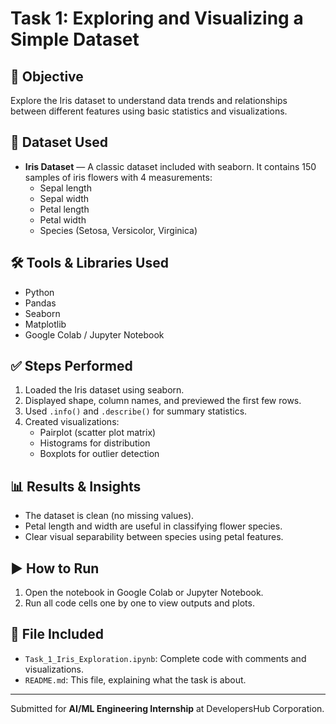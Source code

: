 
# Task 1: Exploring and Visualizing a Simple Dataset

## 🎯 Objective
Explore the Iris dataset to understand data trends and relationships between different features using basic statistics and visualizations.

## 📁 Dataset Used
- **Iris Dataset** — A classic dataset included with seaborn. It contains 150 samples of iris flowers with 4 measurements:
  - Sepal length
  - Sepal width
  - Petal length
  - Petal width
  - Species (Setosa, Versicolor, Virginica)

## 🛠️ Tools & Libraries Used
- Python
- Pandas
- Seaborn
- Matplotlib
- Google Colab / Jupyter Notebook

## ✅ Steps Performed
1. Loaded the Iris dataset using seaborn.
2. Displayed shape, column names, and previewed the first few rows.
3. Used `.info()` and `.describe()` for summary statistics.
4. Created visualizations:
   - Pairplot (scatter plot matrix)
   - Histograms for distribution
   - Boxplots for outlier detection

## 📊 Results & Insights
- The dataset is clean (no missing values).
- Petal length and width are useful in classifying flower species.
- Clear visual separability between species using petal features.

## ▶️ How to Run
1. Open the notebook in Google Colab or Jupyter Notebook.
2. Run all code cells one by one to view outputs and plots.

## 📌 File Included
- `Task_1_Iris_Exploration.ipynb`: Complete code with comments and visualizations.
- `README.md`: This file, explaining what the task is about.

---
Submitted for **AI/ML Engineering Internship** at DevelopersHub Corporation.
